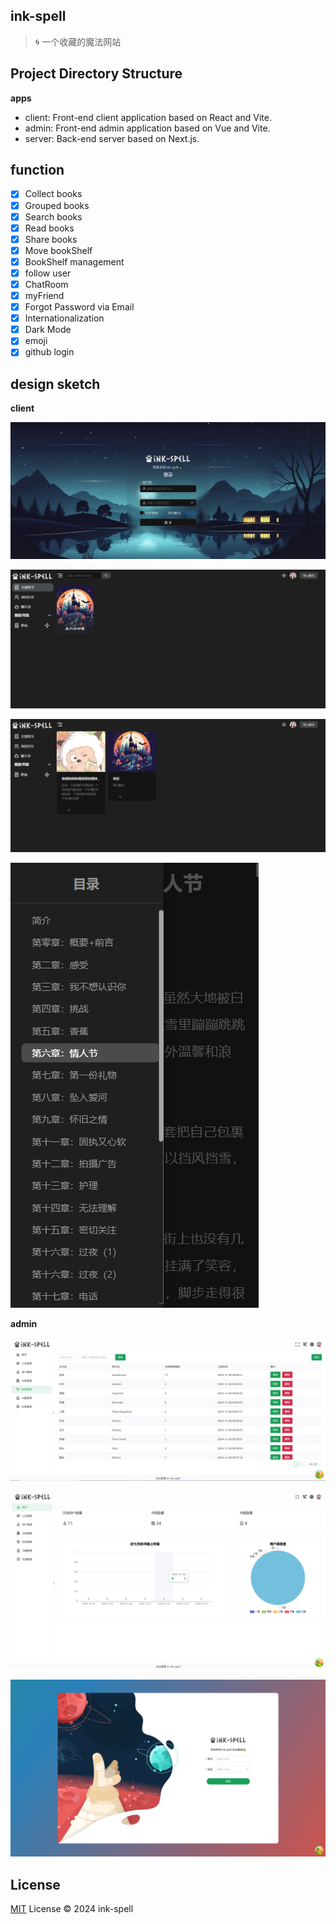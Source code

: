 ## ink-spell

> 🌀 一个收藏的魔法网站

## Project Directory Structure

**apps**

- client: Front-end client application based on React and Vite.
- admin: Front-end admin application based on Vue and Vite.
- server: Back-end server based on Next.js.

## function

- [x] Collect books
- [x] Grouped books
- [x] Search books
- [x] Read books
- [x] Share books
- [x] Move bookShelf
- [x] BookShelf management
- [x] follow user
- [x] ChatRoom
- [x] myFriend
- [x] Forgot Password via Email
- [x] Internationalization
- [x] Dark Mode
- [x] emoji
- [x] github login

## design sketch

**client**

![](./assets/images/login-design.png)

![](./assets/images/home-design.png)

![](./assets/images/otherBookShelf-design.png)

![](./assets/images/readBook-design.png)

**admin**

![](./assets/images/tag-management-design.png)

![](./assets/images/admin-home-design.png)

![](./assets/images/admin-login-design.png)

## License

[MIT](/LICENSE) License &copy; 2024 ink-spell
